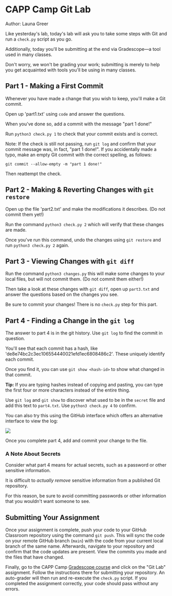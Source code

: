 # CAPP Camp Git Lab

Author: Launa Greer

Like yesterday's lab, today's lab will ask you to take some steps with Git and run a `check.py` script as you go.

Additionally, today you'll be submitting at the end via Gradescope—a tool used in many classes.

Don't worry, we won't be grading your work; submitting is merely to help you get acquainted with tools you'll be using in many classes.

## Part 1 - Making a First Commit

Whenever you have made a change that you wish to keep, you'll make a Git commit.

Open up 'part1.txt' using `code` and answer the questions.

When you've done so, add a commit with the message "part 1 done!"

Run `python3 check.py 1` to check that your commit exists and is correct.

Note: If the check is still not passing, run `git log` and confirm that your commit message was, in fact, "part 1 done!". If you accidentally made a typo, make an empty Git commit with the correct spelling, as follows:

```
git commit --allow-empty -m "part 1 done!"
```

Then reattempt the check.

## Part 2 - Making & Reverting Changes with `git restore`

Open up the file 'part2.txt' and make the modifications it describes. (Do not commit them yet!)

Run the command `python3 check.py 2` which will verify that these changes are made.

Once you've run this command, undo the changes using `git restore` and run `python3 check.py 2` again.

## Part 3 - Viewing Changes with `git diff`

Run the command `python3 changes.py` this will make some changes to your local files, but will not commit them. (Do not commit them either!)

Then take a look at these changes with `git diff`, open up `part3.txt` and answer the questions based on the changes you see.

Be sure to commit your changes! There is no `check.py` step for this part.

## Part 4 - Finding a Change in the `git log`

The answer to part 4 is in the git history. Use `git log` to find the commit in question.

You'll see that each commit has a hash, like 'de8e74bc2c3ec106554440021efd1ec6808486c2'. These uniquely identify each commit.

Once you find it, you can use `git show <hash-id>` to show what changed in that commit.

**Tip:** If you are typing hashes instead of copying and pasting, you can type the first four or more characters instead of the entire thing.

Use `git log` and `git show` to discover what used to be in the `secret` file and add this text to `part4.txt`. Use `python3 check.py 4` to confirm.

You can also try this using the GitHub interface which offers an alternative interface to view the log:

![](readme-screenshot.png)

Once you complete part 4, add and commit your change to the file.

### A Note About Secrets

Consider what part 4 means for actual secrets, such as a password or other sensitive information.

It is difficult to _actually remove_ sensitive information from a published Git repository.

For this reason, be sure to avoid committing passwords or other information that you wouldn't want someone to see.

## Submitting Your Assignment

Once your assignment is complete, push your code to your GitHub Classroom repository using the command `git push`.  This will sync the code on your remote GitHub branch (`main`) with the code from your current local branch of the same name. Afterwards, navigate to your repository and confirm that the code updates are present. View the commits you made and the files that have changed.

Finally, go to the CAPP Camp [Gradescope course](https://www.gradescope.com/courses/834709) and click on the "Git Lab" assignment.  Follow the instructions there for submitting your repository. An auto-grader will then run and re-execute the `check.py` script.  If you completed the assignment correctly, your code should pass without any errors.
